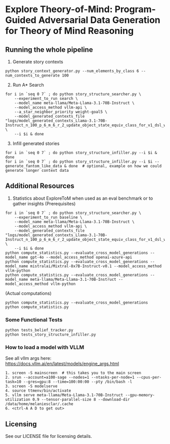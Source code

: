 # Explore Theory-of-Mind: Program-Guided Adversarial Data Generation for Theory of Mind Reasoning

## Running the whole pipeline
1. Generate story contexts
```
python story_context_generator.py --num_elements_by_class 6 --num_contexts_to_generate 100
```

2. Run A* Search

```
for i in `seq 0 7` ; do python story_structure_searcher.py \
    --experiment_to_run search \
    --model_name meta-llama/Meta-Llama-3.1-70B-Instruct \
    --model_access_method vllm-api \
    --a_star_neighbor_priority weight-goal5 \
    --model_generated_contexts_file "logs/model_generated_contexts_Llama-3.1-70B-Instruct_n_100_p_6_m_6_r_2_update_object_state_equiv_class_for_v1_dsl_wo_upsampling.jsonl" \
    --i $i & done
```

3. Infill generated stories

```
for i in `seq 0 7` ; do python story_structure_infiller.py --i $i & done
for i in `seq 0 7` ; do python story_structure_infiller.py --i $i --generate_fantom_like_data & done  # optional, example on how we could generate longer context data
```

## Additional Resources

1. Statistics about ExploreToM when used as an eval benchmark or to gather insights
(Prerequisites)
```
for i in `seq 0 7` ; do python story_structure_searcher.py \
    --experiment_to_run baseline \
    --model_name meta-llama/Meta-Llama-3.1-70B-Instruct \
    --model_access_method vllm-api \
    --model_generated_contexts_file "logs/model_generated_contexts_Llama-3.1-70B-Instruct_n_100_p_6_m_6_r_2_update_object_state_equiv_class_for_v1_dsl_wo_upsampling.jsonl" \
    --i $i & done
python compute_statistics.py --evaluate_cross_model_generations --model_name gpt-4o --model_access_method openai-azure-api
python compute_statistics.py --evaluate_cross_model_generations --model_name mistralai/Mixtral-8x7B-Instruct-v0.1 --model_access_method vllm-python
python compute_statistics.py --evaluate_cross_model_generations --model_name meta-llama/Meta-Llama-3.1-70B-Instruct --model_access_method vllm-python
```

(Actual computations)
```
python compute_statistics.py --evaluate_cross_model_generations
python compute_statistics.py
```

### Some Functional Tests
```
python tests_belief_tracker.py
python tests_story_structure_infiller.py
```

### How to load a model with VLLM

See all vllm args here: https://docs.vllm.ai/en/latest/models/engine_args.html

```
1. screen -S mainscreen  # this takes you to the main screen
2. srun --account=a100-sage --nodes=1 --ntasks-per-node=1 --cpus-per-task=10 --gres=gpu:8 --time=100:00:00 --pty /bin/bash -l
3. screen -S modelserve
4. source ttmenv/bin/activate
5. vllm serve meta-llama/Meta-Llama-3.1-70B-Instruct --gpu-memory-utilization 0.9 --tensor-parallel-size 8 --download-dir /data/home/melaniesclar/.cache
6. <ctrl-A A D to get out>
```

## Licensing

See our LICENSE file for licensing details.
